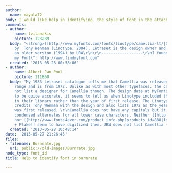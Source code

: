 ```yaml
---
author:
  name: mayala72
body: I would like help in identifying  the style of font in the attached file burnrate
comments:
- author:
    name: fvilanakis
    picture: 123289
  body: "<strong>[[http://www.myfonts.com/fonts/linotype/camellia-lt/|Camelia]]</strong>
    by  Tony Wenman (Linotype, 2004), Letraset is the design owner and there is also
    an older version (1994) by URW\r\n\r\n------------------\r\nI found it using \"Find
    my Font\": http://www.findmyfont.com"
  created: '2013-05-28 00:58:06'
- author:
    name: Albert Jan Pool
    picture: 111860
  body: "My 1983 Letraset catalogue tells me that Camellia was released in the Letragraphica
    range and is from 1972. Unlike as with most other typefaces, the catalogue does
    not list a designer for Camellia though. The design date at MyFonts do not seem
    to be quite accurate, it seems to tell us when Linotype included the typeface
    in their library rather than the year of first release. The Linotype website though
    credits Tony Wenman with the design and also lists 1972 as the year in which it
    was first released. \r\nCamellia does not have any capitals but it used to have
    condensed alternates for all lower case characters. Neither [[http://www.linotype.com/88760/Camellia-family.html|Linotype]]
    nor [[http://www.fonts4ever.com/product_info.php?products_id=888|fonts4ever\u2013Elsner
    + Flake]] seem to have digitized them. URW does not list Camellia (anymore)."
  created: '2013-05-28 10:48:14'
date: '2013-05-27 21:26:45'
files:
- filename: Burnrate.jpg
  uri: public://old-images/Burnrate.jpg
node_type: font_id
title: Help to identify font in burnrate

---
```

